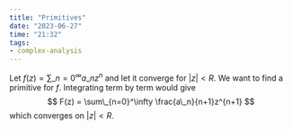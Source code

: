 ```yaml
---
title: "Primitives"
date: "2023-06-27"
time: "21:32"
tags:
- complex-analysis
---
```


Let $f(z) = \sum\_{n=0}^\infty a\_n z^n$ and let it converge for $|z| < R$. We want to find a primitive for $f$. Integrating term by term would give 
$$
F(z) = \sum\_{n=0}^\infty \frac{a\_n}{n+1}z^{n+1}
$$which converges on $|z| < R$. 